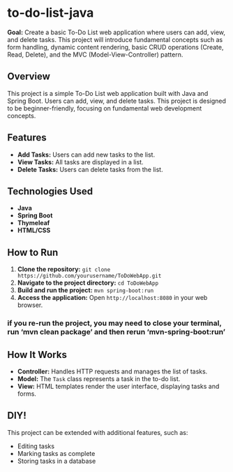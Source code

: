 # to-do-list-java

**Goal:** Create a basic To-Do List web application where users can add, view, and delete tasks. This project will introduce fundamental concepts such as form handling, dynamic content rendering, basic CRUD operations (Create, Read, Delete), and the MVC (Model-View-Controller) pattern.

## Overview
This project is a simple To-Do List web application built with Java and Spring Boot. Users can add, view, and delete tasks. This project is designed to be beginner-friendly, focusing on fundamental web development concepts.

## Features
- **Add Tasks:** Users can add new tasks to the list.
- **View Tasks:** All tasks are displayed in a list.
- **Delete Tasks:** Users can delete tasks from the list.

## Technologies Used
- **Java**
- **Spring Boot**
- **Thymeleaf**
- **HTML/CSS**

## How to Run
1. **Clone the repository:** `git clone https://github.com/yourusername/ToDoWebApp.git`
2. **Navigate to the project directory:** `cd ToDoWebApp`
3. **Build and run the project:** `mvn spring-boot:run`
4. **Access the application:** Open `http://localhost:8080` in your web browser.
### if you re-run the project, you may need to close your terminal, run ‘mvn clean package’ and then rerun ‘mvn-spring-boot:run’

## How It Works
- **Controller:** Handles HTTP requests and manages the list of tasks.
- **Model:** The `Task` class represents a task in the to-do list.
- **View:** HTML templates render the user interface, displaying tasks and forms.

## DIY!
This project can be extended with additional features, such as:
- Editing tasks
- Marking tasks as complete
- Storing tasks in a database

